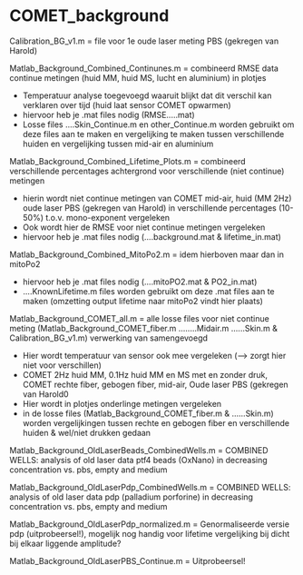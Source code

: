# COMET_background

Calibration_BG_v1.m = file voor 1e oude laser meting PBS (gekregen van Harold)

Matlab_Background_Combined_Continunes.m = combineerd RMSE data continue metingen (huid MM, huid MS, lucht en aluminium) in plotjes 
- Temperatuur analyse toegevoegd waaruit blijkt dat dit verschil kan verklaren over tijd (huid laat sensor COMET opwarmen)
- hiervoor heb je .mat files nodig (RMSE.....mat)
- Losse files ....Skin_Continue.m  en other_Continue.m worden gebruikt om deze files aan te maken en vergelijking te maken tussen verschillende huiden en vergelijking tussen mid-air en aluminium

Matlab_Background_Combined_Lifetime_Plots.m = combineerd verschillende percentages achtergrond voor verschillende (niet continue) metingen
- hierin wordt niet continue metingen van COMET mid-air, huid (MM 2Hz) oude laser PBS (gekregen van Harold) in verschillende percentages (10-50%) t.o.v. mono-exponent vergeleken
- Ook wordt hier de RMSE voor niet continue metingen vergeleken
- hiervoor heb je .mat files nodig (....background.mat & lifetime_in.mat)

Matlab_Background_Combined_MitoPo2.m = idem hierboven maar dan in mitoPo2
- hiervoor heb je .mat files nodig (....mitoPO2.mat & PO2_in.mat)
- ....KnownLifetime.m files worden gebruikt om deze .mat files aan te maken (omzetting output lifetime naar mitoPo2 vindt hier plaats)

Matlab_Background_COMET_all.m = alle losse files voor niet continue meting (Matlab_Background_COMET_fiber.m ........Midair.m ......Skin.m & Calibration_BG_v1.m) verwerking van samengevoegd
- Hier wordt temperatuur van sensor ook mee vergeleken (--> zorgt hier niet voor verschillen)
- COMET 2Hz huid MM, 0.1Hz huid MM en MS met en zonder druk, COMET rechte fiber, gebogen fiber, mid-air, Oude laser PBS (gekregen van Harold0
- Hier wordt in plotjes onderlinge metingen vergeleken
- in de losse files (Matlab_Background_COMET_fiber.m & ......Skin.m) worden vergelijkingen tussen rechte en gebogen fiber en verschillende huiden & wel/niet drukken gedaan

Matlab_Background_OldLaserBeads_CombinedWells.m = COMBINED WELLS: analysis of old laser data ptf4 beads (OxNano) in decreasing concentration vs. pbs, empty and medium

Matlab_Background_OldLaserPdp_CombinedWells.m = COMBINED WELLS: analysis of old laser data pdp (palladium porforine) in decreasing concentration vs. pbs, empty and medium

Matlab_Background_OldLaserPdp_normalized.m = Genormaliseerde versie pdp (uitprobeersel!), mogelijk nog handig voor lifetime vergelijking bij dicht bij elkaar liggende amplitude?

Matlab_Background_OldLaserPBS_Continue.m = Uitprobeersel!
